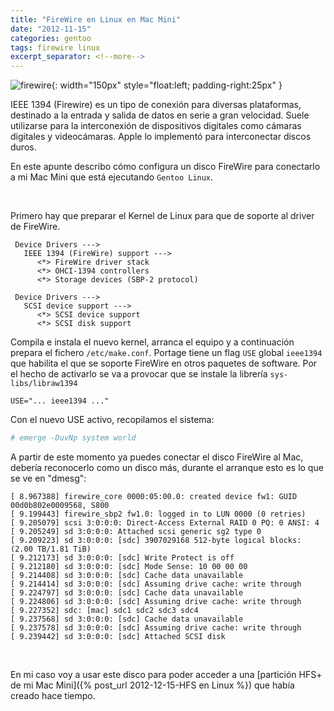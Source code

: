 ```yaml
---
title: "FireWire en Linux en Mac Mini"
date: "2012-11-15"
categories: gentoo
tags: firewire linux
excerpt_separator: <!--more-->
---
```


![firewire](/assets/img/original/firewire.jpg){: width="150px" style="float:left; padding-right:25px" } 

IEEE 1394 (Firewire) es un tipo de conexión para diversas plataformas, destinado a la entrada y salida de datos en serie a gran velocidad. Suele utilizarse para la interconexión de dispositivos digitales como cámaras digitales y videocámaras. Apple lo implementó para interconectar discos duros. 

En este apunte describo cómo configura un disco FireWire para conectarlo a mi Mac Mini que está ejecutando `Gentoo Linux`.

<br clear="left"/>
<!--more-->

Primero hay que preparar el Kernel de Linux para que de soporte al driver de FireWire.

```
 Device Drivers --->
   IEEE 1394 (FireWire) support --->
      <*> FireWire driver stack
      <*> OHCI-1394 controllers
      <*> Storage devices (SBP-2 protocol)
 
 Device Drivers --->
   SCSI device support --->
      <*> SCSI device support
      <*> SCSI disk support
```

Compila e instala el nuevo kernel, arranca el equipo y a continuación prepara el fichero `/etc/make.conf`. Portage tiene un flag `USE` global `ieee1394` que habilita el que se soporte FireWire en otros paquetes de software. Por el hecho de activarlo se va a provocar que se instale la librería `sys-libs/libraw1394`

```
USE="... ieee1394 ..."
````

Con el nuevo USE activo, recopilamos el sistema: 

```zsh
# emerge -DuvNp system world
```

A partir de este momento ya puedes conectar el disco FireWire al Mac, debería reconocerlo como un disco más, durante el arranque esto es lo que se ve en "dmesg":

```
[ 8.967388] firewire_core 0000:05:00.0: created device fw1: GUID 00d0b802e0009568, S800
[ 9.199443] firewire_sbp2 fw1.0: logged in to LUN 0000 (0 retries)
[ 9.205079] scsi 3:0:0:0: Direct-Access External RAID 0 PQ: 0 ANSI: 4
[ 9.205249] sd 3:0:0:0: Attached scsi generic sg2 type 0
[ 9.209223] sd 3:0:0:0: [sdc] 3907029168 512-byte logical blocks: (2.00 TB/1.81 TiB)
[ 9.212173] sd 3:0:0:0: [sdc] Write Protect is off
[ 9.212180] sd 3:0:0:0: [sdc] Mode Sense: 10 00 00 00
[ 9.214408] sd 3:0:0:0: [sdc] Cache data unavailable
[ 9.214414] sd 3:0:0:0: [sdc] Assuming drive cache: write through
[ 9.224797] sd 3:0:0:0: [sdc] Cache data unavailable
[ 9.224806] sd 3:0:0:0: [sdc] Assuming drive cache: write through
[ 9.227352] sdc: [mac] sdc1 sdc2 sdc3 sdc4
[ 9.237568] sd 3:0:0:0: [sdc] Cache data unavailable
[ 9.237578] sd 3:0:0:0: [sdc] Assuming drive cache: write through
[ 9.239442] sd 3:0:0:0: [sdc] Attached SCSI disk
```

<br/>

En mi caso voy a usar este disco para poder acceder a una [partición HFS+ de mi Mac Mini]({% post_url 2012-12-15-HFS en Linux %}) que había creado hace tiempo.
